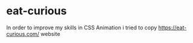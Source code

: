 # eat-curious
In order to improve my skills in CSS Animation i tried to copy https://eat-curious.com/ website 
